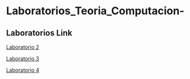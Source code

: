 # Laboratorios_Teoria_Computacion-

## Laboratorios Link
[Laboratorio 2](./Lab2/README.md)

[Laboratorio 3](./Lab3/README.md)

[Laboratorio 4](https://github.com/cor22982/Laboratorios_Teoria_Computacion-/tree/lab4)
